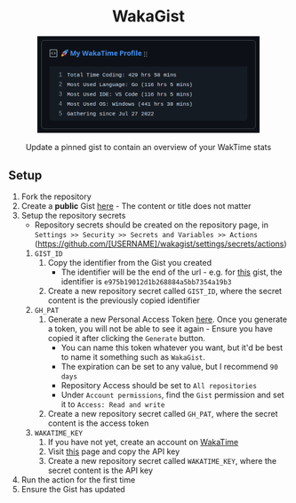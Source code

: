 <h1 style="text-align: center;">WakaGist</h1>

<p align="center">
  <img width="400" src="https://raw.githubusercontent.com/jeepies/wakagist/refs/heads/main/preview.png">
  <p align="center">Update a pinned gist to contain an overview of your WakTime stats</p>
</p>

## Setup

1. Fork the repository
2. Create a **public** Gist [here](https://gist.github.com/) - The content or title does not matter
3. Setup the repository secrets
   - Repository secrets should be created on the repository page, in `Settings >> Security >> Secrets and Variables >> Actions` (https://github.com/[USERNAME]/wakagist/settings/secrets/actions)
   1. `GIST_ID`
      1. Copy the identifier from the Gist you created
         - The identifier will be the end of the url - e.g. for [this](https://gist.github.com/jeepies/e975b19012d1b268884a5bb7354a19b3) gist, the identifier is `e975b19012d1b268884a5bb7354a19b3`
      2. Create a new repository secret called `GIST_ID`, where the secret content is the previously copied identifier
   2. `GH_PAT`
      1. Generate a new Personal Access Token [here](https://github.com/settings/personal-access-tokens/new). Once you generate a token, you will not be able to see it again - Ensure you have copied it after clicking the `Generate` button.
         - You can name this token whatever you want, but it'd be best to name it something such as `WakaGist`.
         - The expiration can be set to any value, but I recommend `90 days`
         - Repository Access should be set to `All repositories`
         - Under `Account permissions`, find the `Gist` permission and set it to `Access: Read and write`
      2. Create a new repository secret called `GH_PAT`, where the secret content is the access token
   3. `WAKATIME_KEY`
      1. If you have not yet, create an account on [WakaTime](https://wakatime.com)
      2. Visit [this](https://wakatime.com/settings/api-key) page and copy the API key
      3. Create a new repository secret called `WAKATIME_KEY`, where the secret content is the API key
4. Run the action for the first time
5. Ensure the Gist has updated
